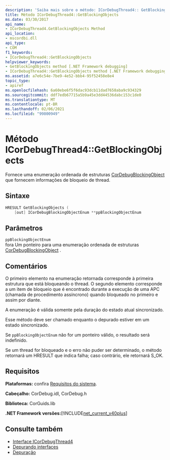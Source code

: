 ```yaml
---
description: 'Saiba mais sobre o método: ICorDebugThread4:: GetBlockingObjects'
title: Método ICorDebugThread4::GetBlockingObjects
ms.date: 03/30/2017
api_name:
- ICorDebugThread4.GetBlockingObjects Method
api_location:
- mscordbi.dll
api_type:
- COM
f1_keywords:
- ICorDebugThread4::GetBlockingObjects
helpviewer_keywords:
- GetBlockingObjects method [.NET Framework debugging]
- ICorDebugThread4::GetBlockingObjects method [.NET Framework debugging]
ms.assetid: a7e6c54e-7be9-4e52-bbb4-95f52458e8e4
topic_type:
- apiref
ms.openlocfilehash: 6a60ebe6f5f6dac93dcb11dad7658aba9c934329
ms.sourcegitcommit: ddf7edb67715a5b9a45e3dd44536dabc153c1de0
ms.translationtype: MT
ms.contentlocale: pt-BR
ms.lasthandoff: 02/06/2021
ms.locfileid: "99800949"
---
```

# <a name="icordebugthread4getblockingobjects-method"></a>Método ICorDebugThread4::GetBlockingObjects

Fornece uma enumeração ordenada de estruturas [CorDebugBlockingObject](cordebugblockingobject-structure.md) que fornecem informações de bloqueio de thread.  
  
## <a name="syntax"></a>Sintaxe  
  
```cpp  
HRESULT GetBlockingObjects (  
    [out] ICorDebugBlockingObjectEnum **ppBlockingObjectEnum  
```  
  
## <a name="parameters"></a>Parâmetros  

 `ppBlockingObjectEnum`  
 fora Um ponteiro para uma enumeração ordenada de estruturas [CorDebugBlockingObject](cordebugblockingobject-structure.md) .  
  
## <a name="remarks"></a>Comentários  

 O primeiro elemento na enumeração retornada corresponde à primeira estrutura que está bloqueando o thread. O segundo elemento corresponde a um item de bloqueio que é encontrado durante a execução de uma APC (chamada de procedimento assíncrono) quando bloqueado no primeiro e assim por diante.  
  
 A enumeração é válida somente pela duração do estado atual sincronizado.  
  
 Esse método deve ser chamado enquanto o depurado estiver em um estado sincronizado.  
  
 Se `ppBlockingObjectEnum` não for um ponteiro válido, o resultado será indefinido.  
  
 Se um thread for bloqueado e o erro não puder ser determinado, o método retornará um HRESULT que indica falha; caso contrário, ele retornará S_OK.  
  
## <a name="requirements"></a>Requisitos  

 **Plataformas:** confira [Requisitos do sistema](../../get-started/system-requirements.md).  
  
 **Cabeçalho:** CorDebug.idl, CorDebug.h  
  
 **Biblioteca:** CorGuids.lib  
  
 **.NET Framework versões:**[!INCLUDE[net_current_v40plus](../../../../includes/net-current-v40plus-md.md)]  
  
## <a name="see-also"></a>Consulte também

- [Interface ICorDebugThread4](icordebugthread4-interface.md)
- [Depurando interfaces](debugging-interfaces.md)
- [Depuração](index.md)
